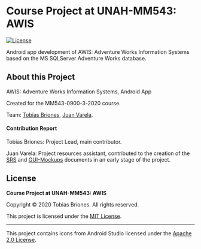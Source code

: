 # Course Project at UNAH-MM543: AWIS

[![License](https://img.shields.io/github/license/TobiasBriones-Team/course.mm543.awis)](https://github.com/TobiasBriones-Team/course.mm543.awis/blob/main/LICENSE)

Android app development of AWIS: Adventure Works Information Systems based on the MS SQLServer Adventure Works database.

## About this Project

AWIS: Adventure Works Information Systems, Android App

Created for the MM543-0900-3-2020 course.

Team: [Tobias Briones](https://github.com/TobiasBriones), [Juan Varela](mailto:abbie.rubin969@gmail.com).

#### Contribution Report

Tobias Briones: Project Lead, main contributor.

Juan Varela: Project resources assistant, contributed to the creation of the [SRS](https://github.com/TobiasBriones-Team/course.mm543.awis/blob/main/docs/pdf/awis-android-srs.pdf) and [GUI-Mockups](https://github.com/TobiasBriones-Team/course.mm543.awis/blob/main/docs/pdf/awis-android-gui-mockups.pdf) documents in an early stage of the project.

## License

**Course Project at UNAH-MM543: AWIS**

Copyright © 2020 Tobias Briones. All rights reserved.

This project is licensed under the [MIT License](https://github.com/TobiasBriones-Team/course.mm543.awis/blob/main/LICENSE).

---

This project contains icons from Android Studio licensed under the [Apache 2.0 License](http://www.apache.org/licenses/LICENSE-2.0.txt).
